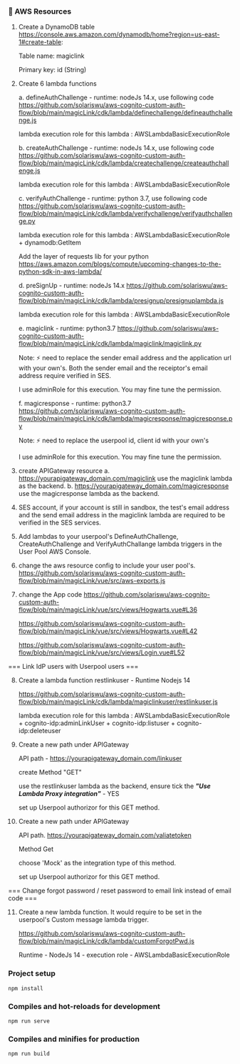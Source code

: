 ### :bread: AWS Resources 
1. Create a DynamoDB table
https://console.aws.amazon.com/dynamodb/home?region=us-east-1#create-table:

    Table name: magiclink
    
    Primary key: id (String)

2. Create 6 lambda functions

    a. defineAuthChallenge - runtime: nodeJs 14.x, use following code
    https://github.com/solariswu/aws-cognito-custom-auth-flow/blob/main/magicLink/cdk/lambda/definechallenge/defineauthchallenge.js

    lambda execution role for this lambda : AWSLambdaBasicExecutionRole

    b. createAuthChallenge - runtime: nodeJs 14.x, use following code
    https://github.com/solariswu/aws-cognito-custom-auth-flow/blob/main/magicLink/cdk/lambda/createchallenge/createauthchallenge.js

    lambda execution role for this lambda : AWSLambdaBasicExecutionRole

    c. verifyAuthChallenge - runtime: python 3.7, use following code
    https://github.com/solariswu/aws-cognito-custom-auth-flow/blob/main/magicLink/cdk/lambda/verifychallenge/verifyauthchallenge.py

    lambda execution role for this lambda : AWSLambdaBasicExecutionRole + dynamodb:GetItem

    Add the layer of requests lib for your python
    https://aws.amazon.com/blogs/compute/upcoming-changes-to-the-python-sdk-in-aws-lambda/


    d. preSignUp - runtime: nodeJs 14.x
    https://github.com/solariswu/aws-cognito-custom-auth-flow/blob/main/magicLink/cdk/lambda/presignup/presignuplambda.js

    lambda execution role for this lambda : AWSLambdaBasicExecutionRole

    e. magiclink - runtime: python3.7
    https://github.com/solariswu/aws-cognito-custom-auth-flow/blob/main/magicLink/cdk/lambda/magiclink/magiclink.py

    Note: :zap: need to replace the sender email address and the application url with your own's.
    Both the sender email and the receiptor's email address require verified in SES. 

    I use adminRole for this execution. You may fine tune the permission. 

    f. magicresponse - runtime: python3.7
    https://github.com/solariswu/aws-cognito-custom-auth-flow/blob/main/magicLink/cdk/lambda/magicresponse/magicresponse.py

    Note: :zap: need to replace the userpool id, client id with your own's
    
    I use adminRole for this execution. You may fine tune the permission. 


3. create APIGateway resource
    a. https://yourapigateway_domain.com/magiclink
    use the magiclink lambda as the backend. 
    b. https://yourapigateway_domain.com/magicresponse
    use the magicresponse lambda as the backend. 

4. SES account, if your account is still in sandbox, the test's email address and the send email address in the magiclink lambda are required to be verified in the SES services. 

5. Add lambdas to your userpool's DefineAuthChallenge, CreateAuthChallenge and VerifyAuthChallange lambda triggers in the User Pool AWS Console. 

6. change the aws resource config to include your user pool's. 
    https://github.com/solariswu/aws-cognito-custom-auth-flow/blob/main/magicLink/vue/src/aws-exports.js

7. change the App code
    https://github.com/solariswu/aws-cognito-custom-auth-flow/blob/main/magicLink/vue/src/views/Hogwarts.vue#L36

    https://github.com/solariswu/aws-cognito-custom-auth-flow/blob/main/magicLink/vue/src/views/Hogwarts.vue#L42

    https://github.com/solariswu/aws-cognito-custom-auth-flow/blob/main/magicLink/vue/src/views/Login.vue#L52

=== Link IdP users with Userpool users ===

8. Create a lambda function restlinkuser - Runtime Nodejs 14
    
    https://github.com/solariswu/aws-cognito-custom-auth-flow/blob/main/magicLink/cdk/lambda/magiclinkuser/restlinkuser.js    

    lambda execution role for this lambda : AWSLambdaBasicExecutionRole + cognito-idp:adminLinkUser + cognito-idp:listuser + cognito-idp:deleteuser

9. Create a new path under APIGateway 
    
    API path - https://yourapigateway_domain.com/linkuser
    
    create Method "GET"
    
    use the restlinkuser lambda as the backend, ensure tick the ***"Use Lambda Proxy integration"*** - YES
    
    set up Userpool authorizor for this GET method. 

10. Create a new path under APIGateway
    
    API path. https://yourapigateway_domain.com/valiatetoken
    
    Method Get
    
    choose 'Mock' as the integration type of this method.
    
    set up Userpool authorizor for this GET method.
 
 
=== Change forgot password / reset password to email link instead of email code ===

11. Create a new lambda function. It would require to be set in the userpool's Custom message lambda trigger.

    https://github.com/solariswu/aws-cognito-custom-auth-flow/blob/main/magicLink/cdk/lambda/customForgotPwd.js
    
    Runtime - NodeJs 14 - execution role - AWSLambdaBasicExecutionRole

### Project setup
```
npm install
```
### Compiles and hot-reloads for development
```
npm run serve
```

### Compiles and minifies for production
```
npm run build
```
